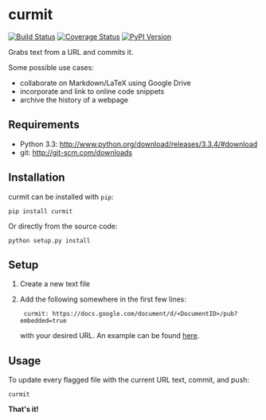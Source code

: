 curmit
======

[![Build Status](https://travis-ci.org/jacebrowning/curmit.png?branch=master)](https://travis-ci.org/jacebrowning/curmit)
[![Coverage Status](https://coveralls.io/repos/jacebrowning/curmit/badge.png?branch=master)](https://coveralls.io/r/jacebrowning/curmit?branch=master)
[![PyPI Version](https://badge.fury.io/py/curmit.png)](http://badge.fury.io/py/curmit)

Grabs text from a URL and commits it.

Some possible use cases:

 - collaborate on Markdown/LaTeX using Google Drive
 - incorporate and link to online code snippets 
 - archive the history of a webpage


Requirements
------------

* Python 3.3: http://www.python.org/download/releases/3.3.4/#download
* git: http://git-scm.com/downloads


Installation
------------

curmit can be installed with ``pip``:

    pip install curmit

Or directly from the source code:

    python setup.py install


Setup
-----

1. Create a new text file
2. Add the following somewhere in the first few lines:

        curmit: https://docs.google.com/document/d/<DocumentID>/pub?embedded=true


    with your desired URL. An example can be found [here](https://github.com/jacebrowning/curmit/blob/master/docs/sample.md).



Usage
-----

To update every flagged file with the current URL text, commit, and push:

    curmit


**That's it!**

